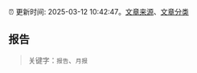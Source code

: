 :alarm_clock: 更新时间: 2025-03-12 10:42:47。[文章来源](/README.md)、[文章分类](/TAGS.md)

## 报告


> 关键字：`报告`、`月报`




